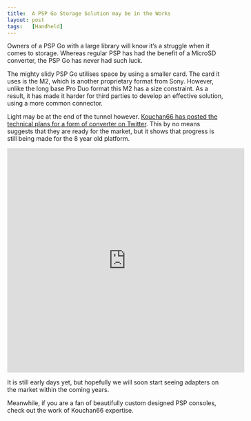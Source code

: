 ```yaml
---
title:  A PSP Go Storage Solution may be in the Works
layout: post
tags:   [Handheld]
---
```


Owners of a PSP Go with a large library will know it’s a struggle when it comes to storage. Whereas regular PSP has had the benefit of a MicroSD converter, the PSP Go has never had such luck.

The mighty slidy PSP Go utilises space by using a smaller card. The card it uses is the M2, which is another proprietary format from Sony. However, unlike the long base Pro Duo format this M2 has a size constraint. As a result, it has made it harder for third parties to develop an effective solution, using a more common connector.

Light may be at the end of the tunnel however. [Kouchan66 has posted the technical plans for a form of converter on Twitter](https://twitter.com/kouchan66/status/873091558765060096). This by no means suggests that they are ready for the market, but it shows that progress is still being made for the 8 year old platform.

<iframe id="twitter-widget-0" scrolling="no" allowtransparency="true" allowfullscreen="true" class="" style="position: static; visibility: visible; width: 550px; height: 520px; display: block; flex-grow: 1;" title="Twitter Tweet" src="https://platform.twitter.com/embed/Tweet.html?creatorScreenName=revive_today&amp;dnt=true&amp;embedId=twitter-widget-0&amp;features=eyJ0ZndfZXhwZXJpbWVudHNfY29va2llX2V4cGlyYXRpb24iOnsiYnVja2V0IjoxMjA5NjAwLCJ2ZXJzaW9uIjpudWxsfSwidGZ3X2hvcml6b25fdHdlZXRfZW1iZWRfOTU1NSI6eyJidWNrZXQiOiJodGUiLCJ2ZXJzaW9uIjpudWxsfSwidGZ3X3NwYWNlX2NhcmQiOnsiYnVja2V0Ijoib2ZmIiwidmVyc2lvbiI6bnVsbH19&amp;frame=false&amp;hideCard=false&amp;hideThread=false&amp;id=873091558765060096&amp;lang=en-gb&amp;origin=https%3A%2F%2Frevive.today%2Fblog%2Fpsp-go-storage-solution-in-the-works%2F&amp;sessionId=ac0581f78630b82cae404c0158071517a48680b0&amp;siteScreenName=revive_today&amp;theme=light&amp;widgetsVersion=75b3351%3A1642573356397&amp;width=550px" data-tweet-id="873091558765060096" frameborder="0"></iframe>
  
It is still early days yet, but hopefully we will soon start seeing adapters on the market within the coming years.

Meanwhile, if you are a fan of beautifully custom designed PSP consoles, check out the work of Kouchan66 expertise.

